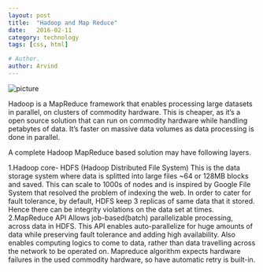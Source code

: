 ```yaml
---
layout: post
title:  "Hadoop and Map Reduce"
date:   2016-02-11
category: technology
tags: [css, html]

# Author.
author: Arvind
---
```

![picture](https://placehold.it/250x150)
 

 Hadoop is a MapReduce framework that enables processing large datasets in parallel, on clusters of commodity hardware. This is cheaper, as it’s a open source solution that can run on commodity hardware while handling petabytes of data. It’s faster on massive data volumes as data processing is done in parallel.

A complete Hadoop MapReduce based solution may have following layers.

1.Hadoop core- HDFS (Hadoop Distributed File System)
This is the data storage system where data is splitted into large files ~64 or 128MB blocks and saved. This can scale to 1000s of nodes and is inspired by Google File System that resolved the problem of indexing the web. In order to cater for fault tolerance, by default, HDFS keep 3 replicas of same data that it stored. Hence there can be integrity violations on the data set at times.
2.MapReduce API
Allows job-based(batch) parallelizable processing, across data in HDFS. This API enables auto-parallelize for huge amounts of data while preserving fault tolerance and adding high availability. Also enables computing logics to come to data, rather than data travelling across the network to be operated on. Mapreduce algorithm expects hardware failures in the used commodity hardware, so have automatic retry is built-in.